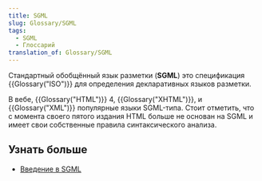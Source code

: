 ```yaml
---
title: SGML
slug: Glossary/SGML
tags:
  - SGML
  - Глоссарий
translation_of: Glossary/SGML
---
```


Стандартный обобщённый язык разметки (**SGML**) это спецификация {{Glossary("ISO")}} для определения декларативных языков разметки.

В вебе, {{Glossary("HTML")}} 4, {{Glossary("XHTML")}}, и {{Glossary("XML")}} популярные языки SGML-типа. Стоит отметить, что с момента своего пятого издания HTML больше не основан на SGML и имеет свои собственные правила синтаксического анализа.

## Узнать больше

- [Введение в SGML](http://www.isgmlug.org/)
